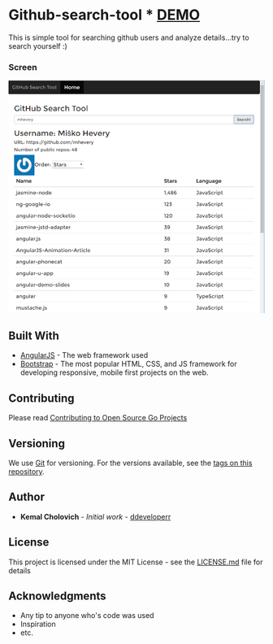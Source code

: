 # Github-search-tool * [DEMO](https://run.plnkr.co/plunks/BajluJfKAqTs7WC5v5GL/)
 
 This is simple tool for searching github users and analyze details...try to search yourself :)

### Screen
![](https://raw.githubusercontent.com/ddeveloperr/Github-search-tool/master/img/screen1.png)

## Built With

* [AngularJS](https://angularjs.org/) - The web framework used
* [Bootstrap](http://getbootstrap.com/) - The most popular HTML, CSS, and JS framework for developing responsive, mobile first projects on the web.

## Contributing

Please read [Contributing to Open Source Go Projects](https://robots.thoughtbot.com/contributing-to-open-source-golang-projects)

## Versioning

We use [Git](https://git-scm.com/) for versioning. For the versions available, see the [tags on this repository](https://github.com/your/project/tags). 

## Author

* **Kemal Cholovich** - *Initial work* - [ddeveloperr](https://github.com/ddeveloperr/readme-templates)

## License

This project is licensed under the MIT License - see the [LICENSE.md](https://github.com/ddeveloperr/readme-templates/blob/master/LICENCE.md) file for details

## Acknowledgments

* Any tip to anyone who's code was used
* Inspiration
* etc.

